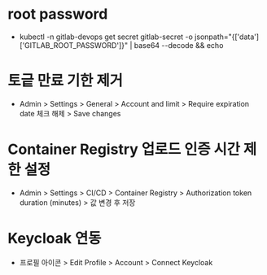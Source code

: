 # root password

- kubectl -n gitlab-devops get secret gitlab-secret -o jsonpath="{['data']['GITLAB_ROOT_PASSWORD']}" | base64 --decode && echo

# 토긑 만료 기한 제거

- Admin > Settings > General > Account and limit > Require expiration date 체크 해제 > Save changes

# Container Registry 업로드 인증 시간 제한 설정

- Admin > Settings > CI/CD > Container Registry > Authorization token duration (minutes) > 값 변경 후 저장

# Keycloak 연동

- 프로필 아이콘 > Edit Profile > Account > Connect Keycloak